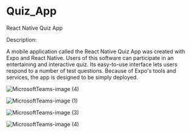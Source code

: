 # Quiz_App
React Native Quiz App

Description:

A mobile application called the React Native Quiz App was created with Expo and React Native. Users of this software can participate in an entertaining and interactive quiz. Its easy-to-use interface lets users respond to a number of test questions. Because of Expo's tools and services, the app is designed to be simply deployed.

![MicrosoftTeams-image (4)](https://github.com/Sanjana-Thoomu/Quiz_App/assets/167711757/3fc0107f-6e01-4043-ab0d-8e48c344d1fe)

![MicrosoftTeams-image (1)](https://github.com/Sanjana-Thoomu/Quiz_App/assets/167711757/0b29f893-eb07-4104-b072-49256733b807)

![MicrosoftTeams-image (3)](https://github.com/Sanjana-Thoomu/Quiz_App/assets/167711757/d135642a-cd12-41ac-a0ca-60b15773d493)

![MicrosoftTeams-image (4)](https://github.com/Sanjana-Thoomu/Quiz_App/assets/167711757/5054dc82-70c6-4353-9023-fccca71825d7)

